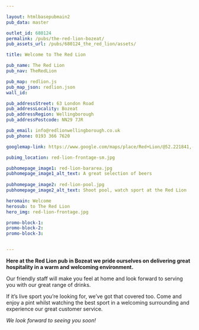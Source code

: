 ```yaml
---

layout: htmlbasepubmain2
pub_data: master

outlet_id: 680124
permalink: /pubs/the-red-lion-bozeat/
pub_assets_url: /pubs/680124_the_red_lion/assets/

title: Welcome to The Red Lion

pub_name: The Red Lion
pub_nav: TheRedLion

pub_map: redlion.js
pub_map_json: redlion.json
wall_id:

pub_addressStreet: 63 London Road
pub_addressLocality: Bozeat
pub_addressRegion: Wellingborough
pub_addressPostcode: NN29 7JR

pub_email: info@redlionwellingborough.co.uk
pub_phone: 0193 366 7620

googlemap-link: https://www.google.com/maps/place/Red+Lion/@52.221841,-0.676629,16z/data=!4m5!3m4!1s0x0:0xfb35200249c0c7cc!8m2!3d52.221841!4d-0.676629?hl=en-GB

pubimg_location: red-lion-frontage-sm.jpg

pubhomepage_image1: red-lion-bararea.jpg
pubhomepage_image1_alt_text: A great selection of beers
 
pubhomepage_image2: red-lion-pool.jpg
pubhomepage_image2_alt_text: Shoot pool, watch sport at the Red Lion

heromain: Welcome
herosub: to The Red Lion
hero_img: red-lion-frontage.jpg

promo-block-1:
promo-block-2: 
promo-block-3: 


---
```



**Here at the Red Lion pub in Bozeat we pride ourselves on delivering great hospitality in a warm and welcoming environment.**
 
Our friendly staff will make you feel at home and look forward to serving you with our great range of drinks.
 
If it’s live sport you’re looking for, we’ve got that covered too. Come and enjoy a pint whilst watching the best sport in a welcoming surrounding and experience our great customer service.
 
*We look forward to seeing you soon!*
